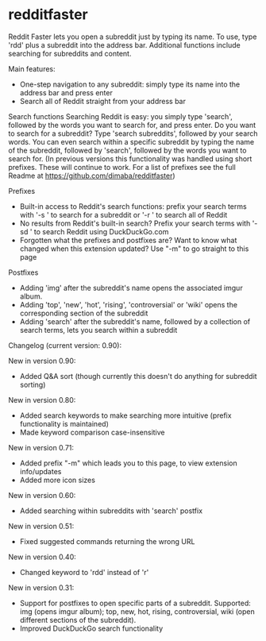 redditfaster
============

Reddit Faster lets you open a subreddit just by typing its name. To use, type 'rdd' plus a subreddit into the address bar. Additional functions include searching for subreddits and content.

Main features:
 - One-step navigation to any subreddit: simply type its name into the address bar and press enter
 - Search all of Reddit straight from your address bar

Search functions
Searching Reddit is easy: you simply type 'search', followed by the words you want to search for, and press enter. Do you want to search for a subreddit? Type 'search subreddits', followed by your search words. You can even search within a specific subreddit by typing the name of the subreddit, followed by 'search', followed by the words you want to search for.
(In previous versions this functionality was handled using short prefixes. These will continue to work. For a list of prefixes see the full Readme at https://github.com/dimaba/redditfaster)

Prefixes
 - Built-in access to Reddit's search functions: prefix your search  terms with '-s ' to search for a subreddit or '-r ' to search all of Reddit
 - No results from Reddit's built-in search? Prefix your search terms with '-sd ' to search Reddit using DuckDuckGo.com
 - Forgotten what the prefixes and postfixes are? Want to know what changed when this extension updated? Use "-m" to go straight to this page

Postfixes
 - Adding 'img' after the subreddit's name opens the associated imgur album.
 - Adding 'top', 'new', 'hot', 'rising', 'controversial' or 'wiki' opens the corresponding section of the subreddit
 - Adding 'search' after the subreddit's name, followed by a collection of search terms, lets you search within a subreddit

Changelog (current version: 0.90):

New in version 0.90:
- Added Q&A sort (though currently this doesn't do anything for subreddit sorting)

New in version 0.80:
- Added search keywords to make searching more intuitive (prefix functionality is maintained)
- Made keyword comparison case-insensitive

New in version 0.71:
- Added prefix "-m" which leads you to this page, to view extension info/updates
- Added more icon sizes

New in version 0.60:
- Added searching within subreddits with 'search' postfix

New in version 0.51:
- Fixed suggested commands returning the wrong URL

New in version 0.40:
- Changed keyword to 'rdd' instead of 'r'

New in version 0.31:
- Support for postfixes to open specific parts of a subreddit. 
  Supported: img (opens imgur album); top, new, hot, rising, controversial, wiki (open different sections of the subreddit).
- Improved DuckDuckGo search functionality